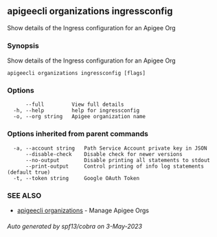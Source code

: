 ## apigeecli organizations ingressconfig

Show details of the Ingress configuration for an Apigee Org

### Synopsis

Show details of the Ingress configuration for an Apigee Org

```
apigeecli organizations ingressconfig [flags]
```

### Options

```
      --full         View full details
  -h, --help         help for ingressconfig
  -o, --org string   Apigee organization name
```

### Options inherited from parent commands

```
  -a, --account string   Path Service Account private key in JSON
      --disable-check    Disable check for newer versions
      --no-output        Disable printing all statements to stdout
      --print-output     Control printing of info log statements (default true)
  -t, --token string     Google OAuth Token
```

### SEE ALSO

* [apigeecli organizations](apigeecli_organizations.md)	 - Manage Apigee Orgs

###### Auto generated by spf13/cobra on 3-May-2023

